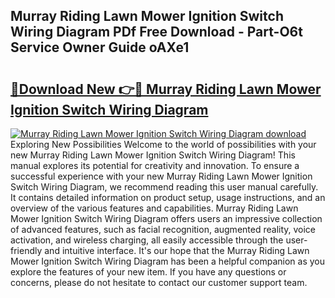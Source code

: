 ## Murray Riding Lawn Mower Ignition Switch Wiring Diagram PDf Free Download - Part-O6t Service Owner Guide oAXe1

# <h2><a href="http://dfsvrp8.blite.top/?on=Murray+Riding+Lawn+Mower+Ignition+Switch+Wiring+Diagram">🔗Download New 👉🔴 Murray Riding Lawn Mower Ignition Switch Wiring Diagram</a></h2>

[![Murray Riding Lawn Mower Ignition Switch Wiring Diagram download](https://i.imgur.com/lujVjoI.png)](http://dfsvrp8.blite.top/?on=Murray+Riding+Lawn+Mower+Ignition+Switch+Wiring+Diagram)
Exploring New Possibilities Welcome to the world of possibilities with your new Murray Riding Lawn Mower Ignition Switch Wiring Diagram! This manual explores its potential for creativity and innovation. To ensure a successful experience with your new Murray Riding Lawn Mower Ignition Switch Wiring Diagram, we recommend reading this user manual carefully. It contains detailed information on product setup, usage instructions, and an overview of the various features and capabilities. Murray Riding Lawn Mower Ignition Switch Wiring Diagram offers users an impressive collection of advanced features, such as facial recognition, augmented reality, voice activation, and wireless charging, all easily accessible through the user-friendly and intuitive interface. It's our hope that the Murray Riding Lawn Mower Ignition Switch Wiring Diagram has been a helpful companion as you explore the features of your new item. If you have any questions or concerns, please do not hesitate to contact our customer support team.
